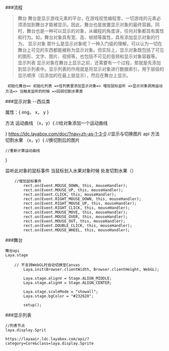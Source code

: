 ###流程
 > 舞台
​ 舞台是显示游戏元素的平台，在游戏视觉编程里，一切游戏的元素必须添加到舞台才能被显示。因此，舞台也是放置显示对象的最终容器。
​ 同时，舞台也是一种可以显示的对象，从编程的角度讲，任何对象都具有属性和行为。如，舞台对象具有宽、高、帧频等属性，具有添加显示对象的行为。
显示对象
​ 那什么是显示对象呢？一种入门级的理解，可以认为一切在舞台上可见的东西都能被称为显示对象。但实际上，显示对象既包括了可见的图形、文字、图片、视频等，也包括不可见的音频和显示对象容器等。
显示列表
​ 显示对象在舞台上显示之前，还需要有一个过程，那就是先添加到显示列表中。显示列表的作用就是将显示对象进行数据索引，用于层级的显示顺序（后添加的在最上层显示），然后在舞台上显示。
 
 
``` 
 初始化舞台=> 初始化列表 =>往列表里添加显示对象=> 增加鼠标监听 =>显示对象调用运动方法=> 当触发监听的时候 =>回调切割水果类
```
###显示对象 --西瓜类


属性：{
    img，
    x，
    y 
}


方法 运动曲线 （x，y）{
  //给对象添加一个运动曲线  

}
https://ldc.layabox.com/doc/?nav=zh-as-1-3-0 //显示与切换图片 api
方法 切割水果 （x，y）{
    //换切割后的图片
    
    //重新计算运动曲线
}

监听此对象的鼠标事件 当鼠标划入水果对象时候 处发切割水果（）
```
	//增加鼠标事件
		rect.on(Event.MOUSE_DOWN, this, mouseHandler);
		rect.on(Event.MOUSE_UP, this, mouseHandler);
		rect.on(Event.CLICK, this, mouseHandler);
		rect.on(Event.RIGHT_MOUSE_DOWN, this, mouseHandler);
		rect.on(Event.RIGHT_MOUSE_UP, this, mouseHandler);
		rect.on(Event.RIGHT_CLICK, this, mouseHandler);
		rect.on(Event.MOUSE_MOVE, this, mouseHandler);
		rect.on(Event.MOUSE_OVER, this, mouseHandler);
		rect.on(Event.MOUSE_OUT, this, mouseHandler);
		rect.on(Event.DOUBLE_CLICK, this, mouseHandler);
		rect.on(Event.MOUSE_WHEEL, this, mouseHandler);
```


###舞台
```
舞台api
Laya.stage

	// 不支持WebGL时自动切换至Canvas
		Laya.init(Browser.clientWidth, Browser.clientHeight, WebGL);

		Laya.stage.alignV = Stage.ALIGN_MIDDLE;
		Laya.stage.alignH = Stage.ALIGN_CENTER;

		Laya.stage.scaleMode = "showall";
		Laya.stage.bgColor = "#232628";

		setup();
```



###显示列表
```
//列表节点
laya.display.Sprit

https://layaair.ldc.layabox.com/api/?category=Core&class=laya.display.Sprite
```
